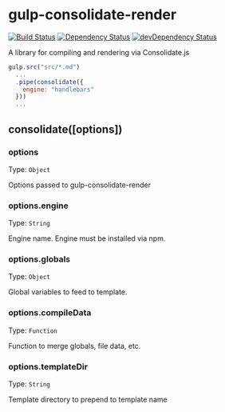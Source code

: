 # gulp-consolidate-render

[![Build Status](https://travis-ci.org/SomeoddpilotInc/gulp-consolidate-render.svg?branch=master)](https://travis-ci.org/SomeoddpilotInc/gulp-consolidate-render)
[![Dependency Status](https://david-dm.org/SomeoddpilotInc/gulp-sconsolidate-render.svg)](https://david-dm.org/SomeoddpilotInc/gulp-sconsolidate-render)
[![devDependency Status](https://david-dm.org/SomeoddpilotInc/gulp-sconsolidate-render/dev-status.svg)](https://david-dm.org/SomeoddpilotInc/gulp-sconsolidate-render#info=devDependencies)

A library for compiling and rendering via Consolidate.js

```javascript
gulp.src("src/*.md")
  ...
  .pipe(consolidate({
    engine: "handlebars"
  }))
  ...
```

## consolidate([options])

### options

Type: `Object`

Options passed to gulp-consolidate-render

### options.engine

Type: `String`

Engine name. Engine must be installed via npm.

### options.globals

Type: `Object`

Global variables to feed to template.

### options.compileData

Type: `Function`

Function to merge globals, file data, etc.

### options.templateDir

Type: `String`

Template directory to prepend to template name
